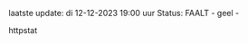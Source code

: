 laatste update: 
di 12-12-2023 19:00   uur 
Status: FAALT - geel - 
<div class="service Y">httpstat</div>